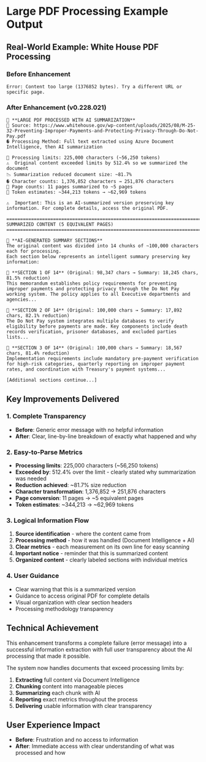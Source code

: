 # Large PDF Processing Example Output

## Real-World Example: White House PDF Processing

### Before Enhancement
```
Error: Content too large (1376852 bytes). Try a different URL or specific page.
```

### After Enhancement (v0.228.021)
```
📄 **LARGE PDF PROCESSED WITH AI SUMMARIZATION**
📍 Source: https://www.whitehouse.gov/wp-content/uploads/2025/08/M-25-32-Preventing-Improper-Payments-and-Protecting-Privacy-Through-Do-Not-Pay.pdf
� Processing Method: Full text extracted using Azure Document Intelligence, then AI summarization

📏 Processing limits: 225,000 characters (~56,250 tokens)
⚠️  Original content exceeded limits by 512.4% so we summarized the document
📉 Summarization reduced document size: ~81.7%
� Character counts: 1,376,852 characters → 251,876 characters
📄 Page counts: 11 pages summarized to ~5 pages
🔢 Token estimates: ~344,213 tokens → ~62,969 tokens

⚠️  Important: This is an AI-summarized version preserving key information. For complete details, access the original PDF.

================================================================================
SUMMARIZED CONTENT (5 EQUIVALENT PAGES)
================================================================================

🔄 **AI-GENERATED SUMMARY SECTIONS**
The original content was divided into 14 chunks of ~100,000 characters each for processing.
Each section below represents an intelligent summary preserving key information:

📄 **SECTION 1 OF 14** (Original: 98,347 chars → Summary: 18,245 chars, 81.5% reduction)
This memorandum establishes policy requirements for preventing improper payments and protecting privacy through the Do Not Pay working system. The policy applies to all Executive departments and agencies...

📄 **SECTION 2 OF 14** (Original: 100,000 chars → Summary: 17,892 chars, 82.1% reduction)
The Do Not Pay system integrates multiple databases to verify eligibility before payments are made. Key components include death records verification, prisoner databases, and excluded parties lists...

📄 **SECTION 3 OF 14** (Original: 100,000 chars → Summary: 18,567 chars, 81.4% reduction)
Implementation requirements include mandatory pre-payment verification for high-risk categories, quarterly reporting on improper payment rates, and coordination with Treasury's payment systems...

[Additional sections continue...]
```

## Key Improvements Delivered

### 1. Complete Transparency
- **Before**: Generic error message with no helpful information
- **After**: Clear, line-by-line breakdown of exactly what happened and why

### 2. Easy-to-Parse Metrics
- **Processing limits**: 225,000 characters (~56,250 tokens)
- **Exceeded by**: 512.4% over the limit - clearly stated why summarization was needed
- **Reduction achieved**: ~81.7% size reduction
- **Character transformation**: 1,376,852 → 251,876 characters
- **Page conversion**: 11 pages → ~5 equivalent pages
- **Token estimates**: ~344,213 → ~62,969 tokens

### 3. Logical Information Flow
1. **Source identification** - where the content came from
2. **Processing method** - how it was handled (Document Intelligence + AI)
3. **Clear metrics** - each measurement on its own line for easy scanning
4. **Important notice** - reminder that this is summarized content
5. **Organized content** - clearly labeled sections with individual metrics

### 4. User Guidance
- Clear warning that this is a summarized version
- Guidance to access original PDF for complete details
- Visual organization with clear section headers
- Processing methodology transparency

## Technical Achievement
This enhancement transforms a complete failure (error message) into a successful information extraction with full user transparency about the AI processing that made it possible.

The system now handles documents that exceed processing limits by:
1. **Extracting** full content via Document Intelligence
2. **Chunking** content into manageable pieces
3. **Summarizing** each chunk with AI
4. **Reporting** exact metrics throughout the process
5. **Delivering** usable information with clear transparency

## User Experience Impact
- **Before**: Frustration and no access to information
- **After**: Immediate access with clear understanding of what was processed and how